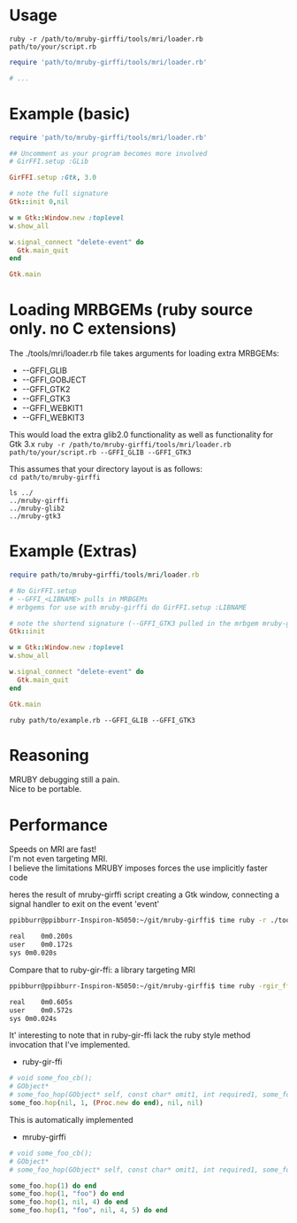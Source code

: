 Usage
===
`ruby -r /path/to/mruby-girffi/tools/mri/loader.rb path/to/your/script.rb`

```ruby
require 'path/to/mruby-girffi/tools/mri/loader.rb'

# ...
```

Example (basic)
===
```ruby
require 'path/to/mruby-girffi/tools/mri/loader.rb'

## Uncomment as your program becomes more involved
# GirFFI.setup :GLib

GirFFI.setup :Gtk, 3.0

# note the full signature
Gtk::init 0,nil

w = Gtk::Window.new :toplevel
w.show_all

w.signal_connect "delete-event" do
  Gtk.main_quit
end

Gtk.main
```

Loading MRBGEMs (ruby source only. no C extensions)
===
The ./tools/mri/loader.rb file takes arguments for loading extra MRBGEMs:
* --GFFI_GLIB
* --GFFI_GOBJECT
* --GFFI_GTK2
* --GFFI_GTK3
* --GFFI_WEBKIT1
* --GFFI_WEBKIT3

This would load the extra glib2.0 functionality as well as functionality for Gtk 3.x
`ruby -r /path/to/mruby-girffi/tools/mri/loader.rb path/to/your/script.rb --GFFI_GLIB --GFFI_GTK3`

This assumes that your directory layout is as follows:  
`cd path/to/mruby-girffi`
```
ls ../
../mruby-girffi
../mruby-glib2
../mruby-gtk3
```

Example (Extras)
===
```ruby
require path/to/mruby-girffi/tools/mri/loader.rb

# No GirFFI.setup
# --GFFI_<LIBNAME> pulls in MRBGEMs 
# mrbgems for use with mruby-girffi do GirFFI.setup :LIBNAME

# note the shortend signature (--GFFI_GTK3 pulled in the mrbgem mruby-gtk3)
Gtk::init

w = Gtk::Window.new :toplevel
w.show_all

w.signal_connect "delete-event" do
  Gtk.main_quit
end

Gtk.main
```
`ruby path/to/example.rb --GFFI_GLIB --GFFI_GTK3`

Reasoning
===
MRUBY debugging still a pain.  
Nice to be portable.  

Performance
===
Speeds on MRI are fast!  
I'm not even targeting MRI.  
I believe the limitations MRUBY imposes forces the use implicitly faster code

heres the result of mruby-girffi script creating a Gtk window, connecting a signal handler to exit on the event 'event' 
```bash
ppibburr@ppibburr-Inspiron-N5050:~/git/mruby-girffi$ time ruby -r ./tools/mri/loader.rb ~/tl.rb --MRUBY

real	0m0.200s
user	0m0.172s
sys	0m0.020s
```

Compare that to ruby-gir-ffi: a library targeting MRI

```bash
ppibburr@ppibburr-Inspiron-N5050:~/git/mruby-girffi$ time ruby -rgir_ffi ~/tl.rb

real	0m0.605s
user	0m0.572s
sys	0m0.024s
```

It' interesting to note that in ruby-gir-ffi lack the ruby style method invocation that I've implemented.
* ruby-gir-ffi

```ruby
# void some_foo_cb();
# GObject*
# some_foo_hop(GObject* self, const char* omit1, int required1, some_foo_cb cb, int omit2, int omit3)
some_foo.hop(nil, 1, (Proc.new do end), nil, nil)
```

This is automatically implemented
* mruby-girffi

```ruby
# void some_foo_cb();
# GObject*
# some_foo_hop(GObject* self, const char* omit1, int required1, some_foo_cb cb, int omit2, int omit3)

some_foo.hop(1) do end
some_foo.hop(1, "foo") do end
some_foo.hop(1, nil, 4) do end
some_foo.hop(1, "foo", nil, 4, 5) do end
```

